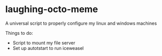 # laughing-octo-meme
A universal script to properly configure my linux and windows machines

Things to do:
* Script to mount my file server
* Set up autotstart to run iceweasel
